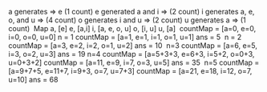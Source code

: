 a generates => e (1 count)
e generated a and i => (2 count)
i generates a, e, o, and u => (4 count)
o generates i and u => (2 count)
u generates a => (1 count)
​
Map
a, [e]
e, [a,i]
i, [a, e, o, u]
o, [i, u]
u, [a]
​
countMap = [a=0, e=0, i=0, o=0, u=0]
n = 1
countMap = [a=1, e=1, i=1, o=1, u=1]
ans = 5
​
n = 2
countMap = [a=3, e=2, i=2, o=1, u=2]
ans = 10
​
n=3
countMap = [a=6, e=5, i=3, o=2, u=3]
ans = 19
​
n=4
countMap = [a=5+3+3, e=6+3, i=5+2, o=0+3, u=0+3+2]
countMap = [a=11, e=9, i=7, o=3, u=5]
ans = 35
​
n=5
countMap = [a=9+7+5, e=11+7, i=9+3, o=7, u=7+3]
countMap = [a=21, e=18, i=12, o=7, u=10]
ans = 68